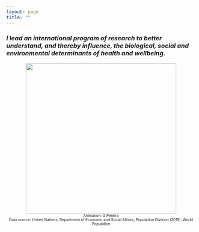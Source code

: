```yaml
---
layout: page
title: ""
---
```


### _I lead an international program of research to better understand, and thereby influence, the biological, social and environmental determinants of health and wellbeing._

<p align="center">
<img src="https://gavinfpereira.github.io/assets/childmortality.gif" width="400" height="400" />
<br>
<sub><sup>Animation: G.Pereira<br>Data source: United Nations, Department of Economic and Social Affairs, Population Division (2019). World Population </sup></sub>
</p>
